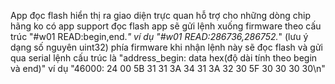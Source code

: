 App đọc flash hiển thị ra giao diện trực quan hỗ trợ cho những dòng chip hãng ko có app support đọc flash
app sẽ gửi lệnh xuống firmware theo cấu trúc "#w01 READ:begin,end.*" ví dụ "#w01 READ:286736,286752.*" (lưu ý dạng số nguyên uint32)
phía firmware khi nhận lệnh này sẽ đọc flash và gửi qua serial lệnh cấu trúc là "address_begin: data hex(độ dài tính theo begin và end)" ví dụ "46000: 24 00 5B 31 31 3A 34 31 3A 32 30 5F 30 30 30 30\n"

